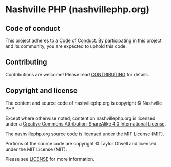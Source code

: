 # Nashville PHP (nashvillephp.org)

## Code of conduct

This project adheres to a [Code of Conduct][]. By participating in this project
and its community, you are expected to uphold this code.

## Contributing

Contributions are welcome! Please read [CONTRIBUTING][] for details.

## Copyright and license

The content and source code of nashvillephp.org is copyright © Nashville PHP.

Except where otherwise noted, content on nashvillephp.org is licensed under a
[Creative Commons Attribution-ShareAlike 4.0 International License][cc-by-sa].

The nashvillephp.org source code is licensed under the MIT License (MIT).

Portions of the source code are copyright © Taylor Otwell and licensed under
the MIT License (MIT).

Please see [LICENSE][] for more information.


[code of conduct]: https://github.com/nashvillephp/policies
[contributing]: https://github.com/nashvillephp/nashvillephp.org/blob/master/CONTRIBUTING.md
[cc-by-sa]: https://creativecommons.org/licenses/by-sa/4.0/
[license]: https://github.com/nashvillephp/nashvillephp.org/blob/master/LICENSE
